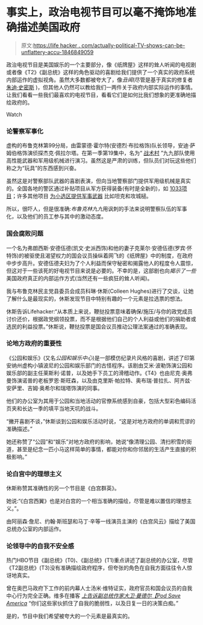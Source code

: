 # 事实上，政治电视节目可以毫不掩饰地准确描述美国政府

> 原文:[https://life hacker . com/actually-political-TV-shows-can-be-unflattery-accu-1846849059](https://lifehacker.com/actually-political-tv-shows-can-be-unflatteringly-accu-1846849059)

政治电视节目是美国娱乐的一个主要部分，像《纸牌屋》这样的耸人听闻的电视剧或者像《T2》《副总统》这样的角色驱动的喜剧给我们提供了一个真实的政府系统内部运作的虚拟视角。虽然大多数都被夸大了，像*丑闻*(尽管是基于真实的修复者 [朱迪·史密斯](https://abc7chicago.com/scandal-abcs-olivia-pope-judy-smith/324838/) )，但其他人仍然可以教给我们一两件关于政府内部实际运作的事情。让我们看看一些我们最喜欢的电视节目，看看它们是如何比我们想象的更准确地描绘政府的。

Watch

### 论警察军事化

虚构的布鲁克林第99分局，由雷蒙德·霍尔特(安德烈·布拉格饰)队长领导，安迪·萨姆伯格饰演侦探杰克·佩拉尔塔。在第一季第19集中，名为“ [战术村](https://brooklyn99.fandom.com/wiki/Tactical_Village) ”九九部队使用高性能武器和军用级机械进行演习。虽然这是严肃的训练，但队员们对玩这些他们称之为“玩具”的东西感到兴奋。

虽然这是对警察部队武器的喜剧表演，但向当地警察部门提供军用级机械是真实的。全国各地的警区通过补贴项目从军方获得装备(有时是全新的)，如 [1033项目](https://project1033.org/?gclid=Cj0KCQjwytOEBhD5ARIsANnRjVgPpeLG6KWS5E3XDU9DYq7sP7T5DaCYV37GPhujNRbx47rXPQ4mZxkaAlzmEALw_wcB)；许多其他项目 [为小选区提供军事武器](https://www.washingtonpost.com/politics/2020/07/20/where-do-police-departments-get-their-military-style-gear-heres-what-we-dont-know/) 比如坦克和攻城槌。

所以，很吓人，但是很准确:*布鲁克林九九*用讽刺的手法来说明警察队伍的军事化，以及他们的员工参与其中的激动态度。

### 国会腐败问题

一个名为弗朗西斯·安德伍德(凯文·史派西饰)和他的妻子克莱尔·安德伍德(罗宾·怀特饰)的被驱使且渴望权力的国会议员操纵着网飞的《纸牌屋》中的制度，在政府中步步高升。安德伍德夫妇为了个人利益而保守秘密和揭露他人的程度令人震惊，但这对于一些该死的好电视节目来说是必要的。不幸的是，这部剧也向*揭示了一些*美国政府真正的内部运作方式(当然还有一些疯狂的耸人听闻)。

我与布鲁克林民主党县委员会成员科琳·休斯(Colleen Hughes)进行了交谈，让她了解什么是最现实的，休斯发现节目中特别有趣的一个元素是拉选票的想法。

休斯告诉Lifehacker:“从本质上来说，鞭挞投票意味着确保/施压/与你的政党成员讨价还价，根据政党纲领投票，而不是根据他们自己的个人利益或他们的捐助者或选民的利益投票。”休斯说，鞭挞投票是国会议员推动公理法案通过的准确表现。

### 论地方政府的重要性

《公园和娱乐》(又名*公园和娱乐中心*)是一部模仿纪录片风格的喜剧，讲述了印第安纳州虚构小镇波尼的公园和娱乐部门的古怪程序。该剧由艾米·波勒饰演公园和娱乐部的副主任莱斯利·诺普，以及她手下员工的滑稽动作。《T4》也由尼克·奥弗曼饰演诺普的老板罗恩·斯旺森，以及由克里斯·帕拉特、奥布瑞·普拉扎、阿齐兹·安萨里、吉姆·奥希尔和瑞塔饰演的同事。

他们的办公室为其用于公园和当地活动的官僚系统感到自豪，包括大型彩色编码活页夹和长达一季的填平当地天坑的战斗。

“撇开喜剧不谈，”休斯谈到公园和娱乐活动时说，“这是对地方政府的单调和荒谬的准确描述。”

她还称赞了“公园”和“娱乐”对地方政府的影响，她说“像清理公园、清扫积雪的街道，甚至是纪念一匹小马这样简单的事情，都能对你和你邻居的生活产生直接的积极影响。”

### 论白宫中的理想主义

休斯称赞其准确性的另一个节目是《白宫群英》。

她说:“《白宫西翼》也是对白宫的一个相当准确的描绘，尽管是难以置信的理想主义。”。

由阿丽森·詹尼、约翰·斯班瑟和马丁·辛等一线演员主演的《白宫风云》描绘了美国总统办公室的内部运作。

### 论领导中的自我不安全感

热门HBO节目《副总统》(T0)、《副总统》(T1)重点讲述了副总统的办公室，尽管《T2副总统》(T3)没有准确描绘政府程序，但夸张的角色在自我方面往往令人惊讶地真实。

曾在奥巴马政府下工作的前内幕人士汤米·维特证实，政府官员和国会议员的自我中心行为完全正确。维多在播客 [*上告诉副总统作家大卫·曼德尔【Pod Save America*](https://www.thewrap.com/obama-aides-say-veep-accurate-west-wing-house-cards/) “你们这些家伙抓住了自我的脆弱性，以及日复一日的决策白痴。”

是的，节目中我们希望被夸大的一个元素是最真实的。